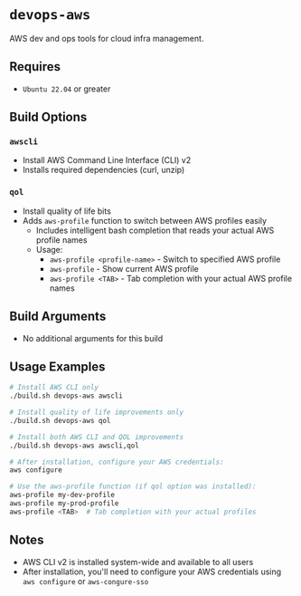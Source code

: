 # `devops-aws`
AWS dev and ops tools for cloud infra management.

## Requires
* `Ubuntu 22.04` or greater

## Build Options
### `awscli`
* Install AWS Command Line Interface (CLI) v2
* Installs required dependencies (curl, unzip)

### `qol`
* Install quality of life bits
* Adds `aws-profile` function to switch between AWS profiles easily
  * Includes intelligent bash completion that reads your actual AWS profile names
  * Usage:
    - `aws-profile <profile-name>` - Switch to specified AWS profile
    - `aws-profile` - Show current AWS profile
    - `aws-profile <TAB>` - Tab completion with your actual AWS profile names

## Build Arguments
* No additional arguments for this build

## Usage Examples
```bash
# Install AWS CLI only
./build.sh devops-aws awscli

# Install quality of life improvements only
./build.sh devops-aws qol

# Install both AWS CLI and QOL improvements
./build.sh devops-aws awscli,qol

# After installation, configure your AWS credentials:
aws configure

# Use the aws-profile function (if qol option was installed):
aws-profile my-dev-profile
aws-profile my-prod-profile
aws-profile <TAB>  # Tab completion with your actual profiles
```

## Notes
* AWS CLI v2 is installed system-wide and available to all users
* After installation, you'll need to configure your AWS credentials using `aws configure` or `aws-congure-sso`
